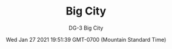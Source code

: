 ---
category: "wall-covering"
date: Wed Jan 27 2021 19:51:39 GMT-0700 (Mountain Standard Time)
description: "null"
designer: "Doug Glovaski"
href: "https://www.areaenvironments.com/doug-glovaski"
image_primary: "./img/dg+big+city+art.jpg"
image_secondary: "./img/Big+City+Interior.jpg"
image_thumb: "./img/Doug+Glovaski.png"
manufacturer: "Area Environments"
slug: "/manufacturers/area-environments/wall-covering/big-city"
slug_destination: area-environments,
subtitle: "DG-3  Big City"
tags:
  - "area-environments"
  - "wall-covering"
title: "Big City"
---